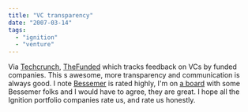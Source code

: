 ```yaml
---
title: "VC transparency"
date: "2007-03-14"
tags: 
  - "ignition"
  - "venture"
---
```


Via [Techcrunch](http://www.techcrunch.com/2007/03/14/reckoning-day-for-venture-capitalists/ "Reckoning Day For Venture Capitalists?"), [TheFunded](http://www.thefunded.com/) which tracks feedback on VCs by funded companies. This s awesome, more transparency and communication is always good. I note [Bessemer](http://www.bvp.com/) is rated highly, I'm on [a board](http://www.networkmagic.com) with some Bessemer folks and I would have to agree, they are great. I hope all the Ignition portfolio companies rate us, and rate us honestly.
